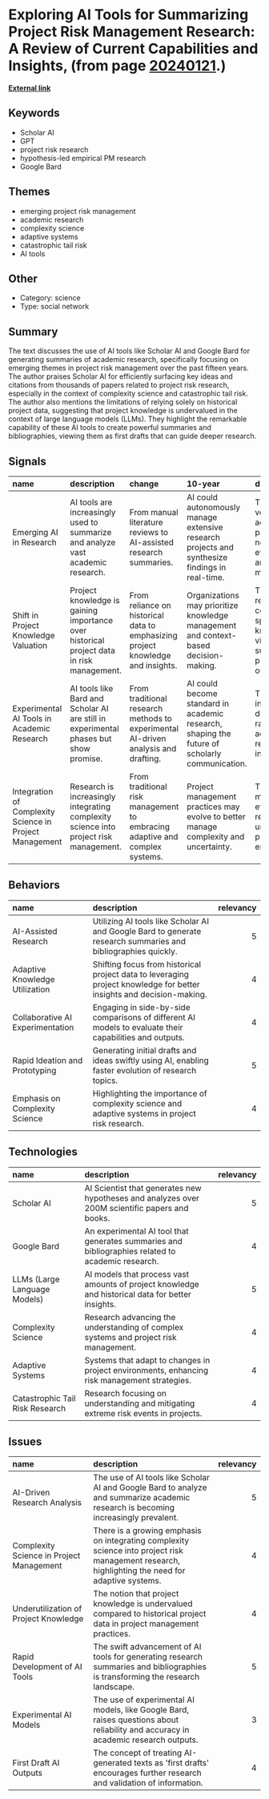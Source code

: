 # __Exploring AI Tools for Summarizing Project Risk Management Research: A Review of Current Capabilities and Insights__, (from page [20240121](https://kghosh.substack.com/p/20240121).)

__[External link](https://www.linkedin.com/feed/update/urn:li:activity:7151913281819967488/?updateEntityUrn=urn%3Ali%3Afs_updateV2%3A%28urn%3Ali%3Aactivity%3A7151913281819967488%2CFEED_DETAIL%2CEMPTY%2CDEFAULT%2Cfalse%29)__



## Keywords

* Scholar AI
* GPT
* project risk research
* hypothesis-led empirical PM research
* Google Bard

## Themes

* emerging project risk management
* academic research
* complexity science
* adaptive systems
* catastrophic tail risk
* AI tools

## Other

* Category: science
* Type: social network

## Summary

The text discusses the use of AI tools like Scholar AI and Google Bard for generating summaries of academic research, specifically focusing on emerging themes in project risk management over the past fifteen years. The author praises Scholar AI for efficiently surfacing key ideas and citations from thousands of papers related to project risk research, especially in the context of complexity science and catastrophic tail risk. The author also mentions the limitations of relying solely on historical project data, suggesting that project knowledge is undervalued in the context of large language models (LLMs). They highlight the remarkable capability of these AI tools to create powerful summaries and bibliographies, viewing them as first drafts that can guide deeper research.

## Signals

| name                                                    | description                                                                              | change                                                                             | 10-year                                                                                        | driving-force                                                                           |   relevancy |
|:--------------------------------------------------------|:-----------------------------------------------------------------------------------------|:-----------------------------------------------------------------------------------|:-----------------------------------------------------------------------------------------------|:----------------------------------------------------------------------------------------|------------:|
| Emerging AI in Research                                 | AI tools are increasingly used to summarize and analyze vast academic research.          | From manual literature reviews to AI-assisted research summaries.                  | AI could autonomously manage extensive research projects and synthesize findings in real-time. | The growing volume of academic papers necessitates efficient analysis methods.          |           4 |
| Shift in Project Knowledge Valuation                    | Project knowledge is gaining importance over historical project data in risk management. | From reliance on historical data to emphasizing project knowledge and insights.    | Organizations may prioritize knowledge management and context-based decision-making.           | The recognition of context-specific knowledge as vital for successful project outcomes. |           3 |
| Experimental AI Tools in Academic Research              | AI tools like Bard and Scholar AI are still in experimental phases but show promise.     | From traditional research methods to experimental AI-driven analysis and drafting. | AI could become standard in academic research, shaping the future of scholarly communication.  | The increasing demand for rapid and accessible research insights.                       |           4 |
| Integration of Complexity Science in Project Management | Research is increasingly integrating complexity science into project risk management.    | From traditional risk management to embracing adaptive and complex systems.        | Project management practices may evolve to better manage complexity and uncertainty.           | The need for more effective responses to unpredictable project environments.            |           5 |

## Behaviors

| name                             | description                                                                                                          |   relevancy |
|:---------------------------------|:---------------------------------------------------------------------------------------------------------------------|------------:|
| AI-Assisted Research             | Utilizing AI tools like Scholar AI and Google Bard to generate research summaries and bibliographies quickly.        |           5 |
| Adaptive Knowledge Utilization   | Shifting focus from historical project data to leveraging project knowledge for better insights and decision-making. |           4 |
| Collaborative AI Experimentation | Engaging in side-by-side comparisons of different AI models to evaluate their capabilities and outputs.              |           4 |
| Rapid Ideation and Prototyping   | Generating initial drafts and ideas swiftly using AI, enabling faster evolution of research topics.                  |           5 |
| Emphasis on Complexity Science   | Highlighting the importance of complexity science and adaptive systems in project risk research.                     |           4 |

## Technologies

| name                            | description                                                                                       |   relevancy |
|:--------------------------------|:--------------------------------------------------------------------------------------------------|------------:|
| Scholar AI                      | AI Scientist that generates new hypotheses and analyzes over 200M scientific papers and books.    |           5 |
| Google Bard                     | An experimental AI tool that generates summaries and bibliographies related to academic research. |           4 |
| LLMs (Large Language Models)    | AI models that process vast amounts of project knowledge and historical data for better insights. |           5 |
| Complexity Science              | Research advancing the understanding of complex systems and project risk management.              |           4 |
| Adaptive Systems                | Systems that adapt to changes in project environments, enhancing risk management strategies.      |           4 |
| Catastrophic Tail Risk Research | Research focusing on understanding and mitigating extreme risk events in projects.                |           4 |

## Issues

| name                                     | description                                                                                                                                      |   relevancy |
|:-----------------------------------------|:-------------------------------------------------------------------------------------------------------------------------------------------------|------------:|
| AI-Driven Research Analysis              | The use of AI tools like Scholar AI and Google Bard to analyze and summarize academic research is becoming increasingly prevalent.               |           5 |
| Complexity Science in Project Management | There is a growing emphasis on integrating complexity science into project risk management research, highlighting the need for adaptive systems. |           4 |
| Underutilization of Project Knowledge    | The notion that project knowledge is undervalued compared to historical project data in project management practices.                            |           4 |
| Rapid Development of AI Tools            | The swift advancement of AI tools for generating research summaries and bibliographies is transforming the research landscape.                   |           5 |
| Experimental AI Models                   | The use of experimental AI models, like Google Bard, raises questions about reliability and accuracy in academic research outputs.               |           3 |
| First Draft AI Outputs                   | The concept of treating AI-generated texts as 'first drafts' encourages further research and validation of information.                          |           4 |
